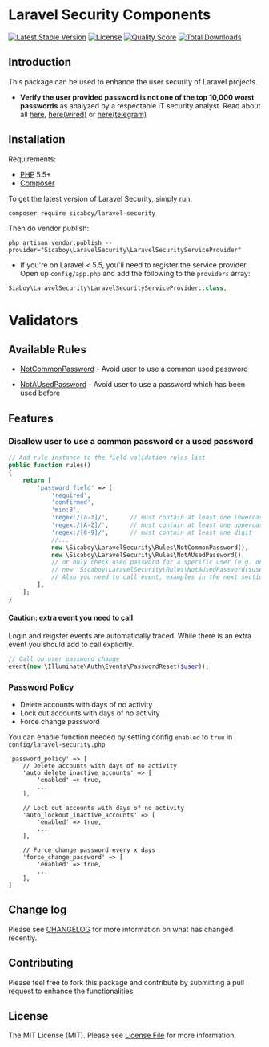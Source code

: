 # Laravel Security Components

[![Latest Stable Version](https://poser.pugx.org/sicaboy/laravel-security/v/stable.svg)](https://packagist.org/packages/sicaboy/laravel-security)
[![License](https://poser.pugx.org/sicaboy/laravel-security/license.svg)](LICENSE.md)
[![Quality Score](https://img.shields.io/scrutinizer/g/sicaboy/laravel-security.svg?style=flat-square)](https://scrutinizer-ci.com/g/sicaboy/laravel-security)
[![Total Downloads](https://img.shields.io/packagist/dt/sicaboy/laravel-security.svg?style=flat-square)](https://packagist.org/packages/sicaboy/laravel-security)

## Introduction

This package can be used to enhance the user security of Laravel projects.

- **Verify the user provided password is not one of the top 10,000 worst passwords** as analyzed by a respectable IT security analyst. Read about all 
[ here](https://xato.net/10-000-top-passwords-6d6380716fe0#.473dkcjfm),
[here(wired)](http://www.wired.com/2013/12/web-semantics-the-ten-thousand-worst-passwords/) or
[here(telegram)](http://www.telegraph.co.uk/technology/internet-security/10303159/Most-common-and-hackable-passwords-on-the-internet.html)


## Installation

Requirements:
- [PHP](https://php.net) 5.5+ 
- [Composer](https://getcomposer.org)

To get the latest version of Laravel Security, simply run:

```
composer require sicaboy/laravel-security
```

Then do vendor publish:

```
php artisan vendor:publish --provider="Sicaboy\LaravelSecurity\LaravelSecurityServiceProvider"
```

- If you're on Laravel < 5.5, you'll need to register the service provider. Open up `config/app.php` and add the following to the `providers` array:

```php
Siaboy\LaravelSecurity\LaravelSecurityServiceProvider::class,
```

# Validators

## Available Rules

- [NotCommonPassword](src/Rules/NotCommonPassword.php) - Avoid user to use a common used password

- [NotAUsedPassword](src/Rules/NotAUsedPassword.php) - Avoid user to use a password which has been used before


## Features

### Disallow user to use a common password or a used password

```php
// Add rule instance to the field validation rules list
public function rules()
{
    return [
        'password_field' => [
            'required',
            'confirmed',
            'min:8',
            'regex:/[a-z]/',      // must contain at least one lowercase letter
            'regex:/[A-Z]/',      // must contain at least one uppercase letter
            'regex:/[0-9]/',      // must contain at least one digit
            //...
            new \Sicaboy\LaravelSecurity\Rules\NotCommonPassword(),
            new \Sicaboy\LaravelSecurity\Rules\NotAUsedPassword(),
            // or only check used password for a specific user (e.g. on user password change):
            // new \Sicaboy\LaravelSecurity\Rules\NotAUsedPassword($userId),
            // Also you need to call event, examples in the next section
        ],
    ];
}
```

#### Caution: extra event you need to call 

Login and reigster events are automatically traced.
While there is an extra event you should add to call explicitly. 

```php
// Call on user password change
event(new \Illuminate\Auth\Events\PasswordReset($user));
```

### Password Policy

- Delete accounts with days of no activity
- Lock out accounts with days of no activity
- Force change password

You can enable function needed by setting config `enabled` to `true` in `config/laravel-security.php`

```
'password_policy' => [
    // Delete accounts with days of no activity
    'auto_delete_inactive_accounts' => [
        'enabled' => true,
        ...
    ],

    // Lock out accounts with days of no activity
    'auto_lockout_inactive_accounts' => [
        'enabled' => true,
        ...
    ],

    // Force change password every x days
    'force_change_password' => [
        'enabled' => true,
        ...
    ],
]
```

## Change log

Please see [CHANGELOG](CHANGELOG.md) for more information on what has changed recently.

## Contributing

Please feel free to fork this package and contribute by submitting a pull request to enhance the functionalities.

## License

The MIT License (MIT). Please see [License File](LICENSE.md) for more information.
